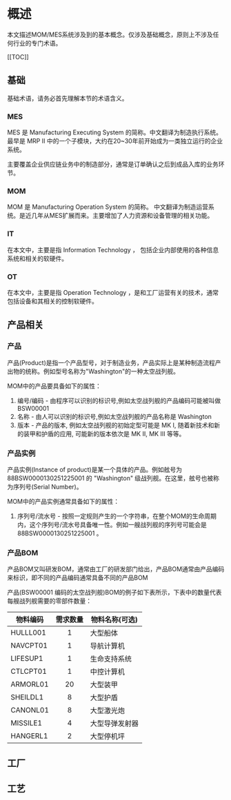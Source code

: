 # 概述

本文描述MOM/MES系统涉及到的基本概念。仅涉及基础概念，原则上不涉及任何行业的专门术语。

[[TOC]]

## 基础

基础术语，请务必首先理解本节的术语含义。

### MES

MES 是 Manufacturing Executing System 的简称。中文翻译为制造执行系统。最早是 MRP II 中的一个子模块，大约在20~30年前开始成为一类独立运行的企业系统。

主要覆盖企业供应链业务中的制造部分，通常是订单确认之后到成品入库的业务环节。

### MOM

MOM 是 Manufacturing Operation System 的简称。 中文翻译为制造运营系统。是近几年从MES扩展而来。主要增加了人力资源和设备管理的相关功能。

### IT

在本文中，主要是指 Information Technology ， 包括企业内部使用的各种信息系统和相关的软硬件。

### OT

在本文中，主要是指 Operation Technology ，是和工厂运营有关的技术，通常包括设备和其相关的控制软硬件。

## 产品相关

### 产品

产品(Product)是指一个产品型号，对于制造业务，产品实际上是某种制造流程产出物的统称。例如型号名称为"Washington"的一种太空战列舰。

MOM中的产品要具备如下的属性：

1. 编号/编码 - 由程序可以识别的标识号,例如太空战列舰的产品编码可能被叫做 BSW00001
2. 名称 - 由人可以识别的标识号,例如太空战列舰的产品名称是 Washington
3. 版本 - 产品的版本, 例如太空战列舰的初始定型可能是 MK I, 随着新技术和新的装甲和护盾的应用, 可能新的版本依次是 MK II, MK III 等等。

### 产品实例

产品实例(Instance of product)是某一个具体的产品。例如舷号为 88BSW0000130251225001 的 "Washington" 级战列舰。在这里，舷号也被称为序列号(Serial Number)。

MOM中的产品实例通常具备如下的属性：

1. 序列号/流水号 - 按照一定规则产生的一个字符串，在整个MOM的生命周期内，这个序列号/流水号具备唯一性。例如一艘战列舰的序列号可能会是 88BSW0000130251225001 。

### 产品BOM

产品BOM又叫研发BOM，通常由工厂的研发部门给出，产品BOM通常由产品编码来标识，即不同的产品编码通常具备不同的产品BOM

产品(BSW00001 编码的太空战列舰)BOM的例子如下表所示，下表中的数量代表每艘战列舰需要的零部件数量：

| 物料编码  | 需求数量 |物料名称(可选)|
| ---------|:-------:|------------|
| HULLL001 | 1       |大型船体|
| NAVCPT01 | 1       |导航计算机|
| LIFESUP1 | 1       |生命支持系统|
| CTLCPT01 | 1       |中控计算机|
| ARMORL01 | 20      |大型装甲|
| SHEILDL1 | 8       |大型护盾|
| CANONL01 | 8       |大型激光炮|
| MISSILE1 | 4       |大型导弹发射器|
| HANGERL1 | 2       |大型停机坪|

## 工厂

## 工艺
